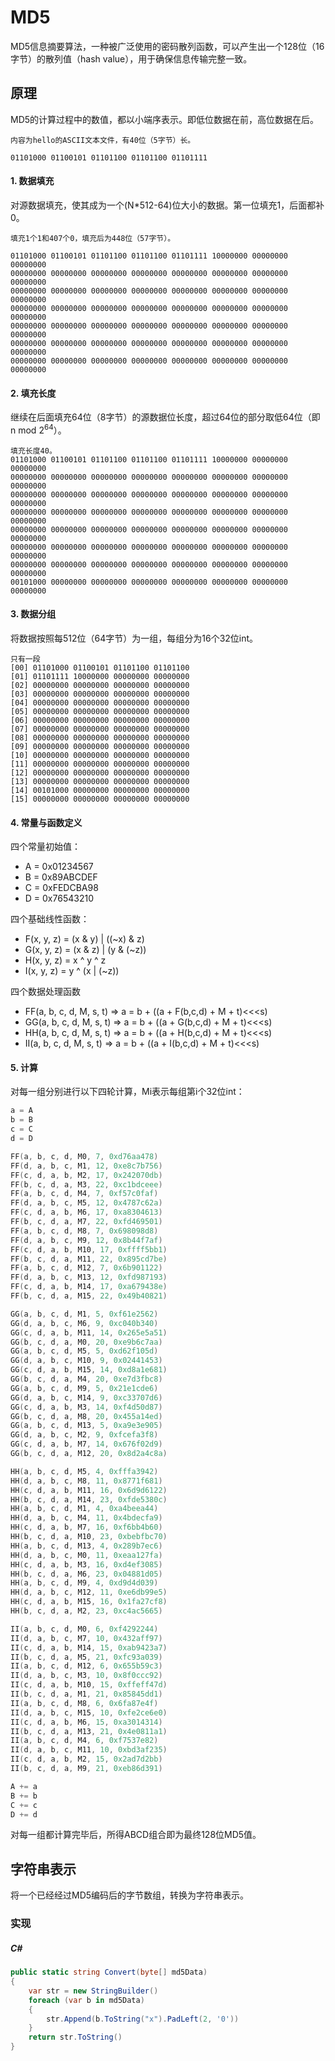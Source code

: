 # MD5

MD5信息摘要算法，一种被广泛使用的密码散列函数，可以产生出一个128位（16字节）的散列值（hash value），用于确保信息传输完整一致。

## 原理

MD5的计算过程中的数值，都以小端序表示。即低位数据在前，高位数据在后。

```
内容为hello的ASCII文本文件，有40位（5字节）长。

01101000 01100101 01101100 01101100 01101111
```

#### 1. 数据填充
对源数据填充，使其成为一个(N*512-64)位大小的数据。第一位填充1，后面都补0。

```
填充1个1和407个0，填充后为448位（57字节）。

01101000 01100101 01101100 01101100 01101111 10000000 00000000 00000000
00000000 00000000 00000000 00000000 00000000 00000000 00000000 00000000
00000000 00000000 00000000 00000000 00000000 00000000 00000000 00000000
00000000 00000000 00000000 00000000 00000000 00000000 00000000 00000000
00000000 00000000 00000000 00000000 00000000 00000000 00000000 00000000
00000000 00000000 00000000 00000000 00000000 00000000 00000000 00000000
00000000 00000000 00000000 00000000 00000000 00000000 00000000 00000000
```

#### 2. 填充长度

继续在后面填充64位（8字节）的源数据位长度，超过64位的部分取低64位（即n mod 2<sup>64</sup>）。

```
填充长度40。
01101000 01100101 01101100 01101100 01101111 10000000 00000000 00000000
00000000 00000000 00000000 00000000 00000000 00000000 00000000 00000000
00000000 00000000 00000000 00000000 00000000 00000000 00000000 00000000
00000000 00000000 00000000 00000000 00000000 00000000 00000000 00000000
00000000 00000000 00000000 00000000 00000000 00000000 00000000 00000000
00000000 00000000 00000000 00000000 00000000 00000000 00000000 00000000
00000000 00000000 00000000 00000000 00000000 00000000 00000000 00000000
00101000 00000000 00000000 00000000 00000000 00000000 00000000 00000000
```

#### 3. 数据分组

将数据按照每512位（64字节）为一组，每组分为16个32位int。

```
只有一段
[00] 01101000 01100101 01101100 01101100 
[01] 01101111 10000000 00000000 00000000
[02] 00000000 00000000 00000000 00000000 
[03] 00000000 00000000 00000000 00000000
[04] 00000000 00000000 00000000 00000000 
[05] 00000000 00000000 00000000 00000000
[06] 00000000 00000000 00000000 00000000 
[07] 00000000 00000000 00000000 00000000
[08] 00000000 00000000 00000000 00000000 
[09] 00000000 00000000 00000000 00000000
[10] 00000000 00000000 00000000 00000000 
[11] 00000000 00000000 00000000 00000000
[12] 00000000 00000000 00000000 00000000 
[13] 00000000 00000000 00000000 00000000
[14] 00101000 00000000 00000000 00000000 
[15] 00000000 00000000 00000000 00000000
```

#### 4. 常量与函数定义

四个常量初始值：
- A = 0x01234567
- B = 0x89ABCDEF
- C = 0xFEDCBA98
- D = 0x76543210

四个基础线性函数：
- F(x, y, z) = (x & y) | ((~x) & z)
- G(x, y, z) = (x & z) | (y & (~z))
- H(x, y, z) = x ^ y ^ z
- I(x, y, z) = y ^ (x | (~z))

四个数据处理函数
- FF(a, b, c, d, M, s, t) => a = b + ((a + F(b,c,d) + M + t)<<<s)
- GG(a, b, c, d, M, s, t) => a = b + ((a + G(b,c,d) + M + t)<<<s)
- HH(a, b, c, d, M, s, t) => a = b + ((a + H(b,c,d) + M + t)<<<s)
- II(a, b, c, d, M, s, t) => a = b + ((a + I(b,c,d) + M + t)<<<s)

#### 5. 计算

对每一组分别进行以下四轮计算，Mi表示每组第i个32位int：
``` C
a = A
b = B
c = C
d = D

FF(a, b, c, d, M0, 7, 0xd76aa478)
FF(d, a, b, c, M1, 12, 0xe8c7b756)
FF(c, d, a, b, M2, 17, 0x242070db)
FF(b, c, d, a, M3, 22, 0xc1bdceee)
FF(a, b, c, d, M4, 7, 0xf57c0faf)
FF(d, a, b, c, M5, 12, 0x4787c62a)
FF(c, d, a, b, M6, 17, 0xa8304613)
FF(b, c, d, a, M7, 22, 0xfd469501)
FF(a, b, c, d, M8, 7, 0x698098d8)
FF(d, a, b, c, M9, 12, 0x8b44f7af)
FF(c, d, a, b, M10, 17, 0xffff5bb1)
FF(b, c, d, a, M11, 22, 0x895cd7be)
FF(a, b, c, d, M12, 7, 0x6b901122)
FF(d, a, b, c, M13, 12, 0xfd987193)
FF(c, d, a, b, M14, 17, 0xa679438e)
FF(b, c, d, a, M15, 22, 0x49b40821)

GG(a, b, c, d, M1, 5, 0xf61e2562)
GG(d, a, b, c, M6, 9, 0xc040b340)
GG(c, d, a, b, M11, 14, 0x265e5a51)
GG(b, c, d, a, M0, 20, 0xe9b6c7aa)
GG(a, b, c, d, M5, 5, 0xd62f105d)
GG(d, a, b, c, M10, 9, 0x02441453)
GG(c, d, a, b, M15, 14, 0xd8a1e681)
GG(b, c, d, a, M4, 20, 0xe7d3fbc8)
GG(a, b, c, d, M9, 5, 0x21e1cde6)
GG(d, a, b, c, M14, 9, 0xc33707d6)
GG(c, d, a, b, M3, 14, 0xf4d50d87)
GG(b, c, d, a, M8, 20, 0x455a14ed)
GG(a, b, c, d, M13, 5, 0xa9e3e905)
GG(d, a, b, c, M2, 9, 0xfcefa3f8)
GG(c, d, a, b, M7, 14, 0x676f02d9)
GG(b, c, d, a, M12, 20, 0x8d2a4c8a)

HH(a, b, c, d, M5, 4, 0xfffa3942)
HH(d, a, b, c, M8, 11, 0x8771f681)
HH(c, d, a, b, M11, 16, 0x6d9d6122)
HH(b, c, d, a, M14, 23, 0xfde5380c)
HH(a, b, c, d, M1, 4, 0xa4beea44)
HH(d, a, b, c, M4, 11, 0x4bdecfa9)
HH(c, d, a, b, M7, 16, 0xf6bb4b60)
HH(b, c, d, a, M10, 23, 0xbebfbc70)
HH(a, b, c, d, M13, 4, 0x289b7ec6)
HH(d, a, b, c, M0, 11, 0xeaa127fa)
HH(c, d, a, b, M3, 16, 0xd4ef3085)
HH(b, c, d, a, M6, 23, 0x04881d05)
HH(a, b, c, d, M9, 4, 0xd9d4d039)
HH(d, a, b, c, M12, 11, 0xe6db99e5)
HH(c, d, a, b, M15, 16, 0x1fa27cf8)
HH(b, c, d, a, M2, 23, 0xc4ac5665)

II(a, b, c, d, M0, 6, 0xf4292244)
II(d, a, b, c, M7, 10, 0x432aff97)
II(c, d, a, b, M14, 15, 0xab9423a7)
II(b, c, d, a, M5, 21, 0xfc93a039)
II(a, b, c, d, M12, 6, 0x655b59c3)
II(d, a, b, c, M3, 10, 0x8f0ccc92)
II(c, d, a, b, M10, 15, 0xffeff47d)
II(b, c, d, a, M1, 21, 0x85845dd1)
II(a, b, c, d, M8, 6, 0x6fa87e4f)
II(d, a, b, c, M15, 10, 0xfe2ce6e0)
II(c, d, a, b, M6, 15, 0xa3014314)
II(b, c, d, a, M13, 21, 0x4e0811a1)
II(a, b, c, d, M4, 6, 0xf7537e82)
II(d, a, b, c, M11, 10, 0xbd3af235)
II(c, d, a, b, M2, 15, 0x2ad7d2bb)
II(b, c, d, a, M9, 21, 0xeb86d391)

A += a
B += b
C += c
D += d
```

对每一组都计算完毕后，所得ABCD组合即为最终128位MD5值。

## 字符串表示

将一个已经经过MD5编码后的字节数组，转换为字符串表示。

### 实现
##### C#
``` C#
public static string Convert(byte[] md5Data)
{
    var str = new StringBuilder()
    foreach (var b in md5Data)
    {
        str.Append(b.ToString("x").PadLeft(2, '0'))
    }
    return str.ToString()
}
```